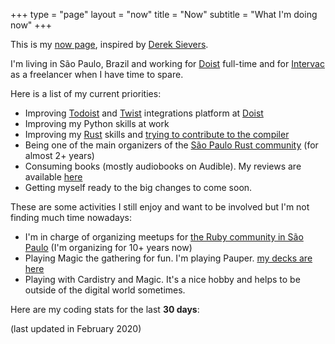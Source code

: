 +++
type = "page"
layout = "now"
title = "Now"
subtitle = "What I'm doing now"
+++

This is my [now page](http://nownownow.com/about), inspired
by [Derek Sievers](https://sivers.org/now).

I'm living in São Paulo, Brazil and working
for [Doist](https://doist.com) full-time and
for [Intervac](https://intervac-homeexchange.com) as a freelancer
when I have time to spare.

Here is a list of my current priorities:

+ Improving [Todoist](https://developer.todoist.com) and [Twist](https://developer.twistapp.com) integrations platform at [Doist](https://doist.com)
+ Improving my Python skills at work
+ Improving my [Rust](https://www.rust-lang.org/en-US/) skills and [trying to contribute to the compiler](/post/contributing-to-rust/)
+ Being one of the main organizers of the [São Paulo Rust community](https://www.meetup.com/Rust-Sao-Paulo-Meetup/) (for almost 2+ years)
+ Consuming books (mostly audiobooks on Audible). My reviews are available [here](https://goodreads.com/pothix)
+ Getting myself ready to the big changes to come soon.

These are some activities I still enjoy and want to be involved but I'm not finding much time nowadays:

+ I'm in charge of organizing meetups for [the Ruby community in São Paulo](https://gurusp.org) (I'm organizing for 10+ years now)
+ Playing Magic the gathering for fun. I'm playing Pauper. [my decks are here](https://www.mtgvault.com/pothix/)
+ Playing with Cardistry and Magic. It's a nice hobby and helps to be outside of the digital world sometimes.


Here are my coding stats for the last **30 days**:

(last updated in February 2020)
